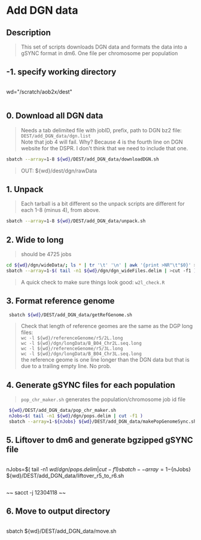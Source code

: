# Add DGN data

## Description
> This set of scripts downloads DGN data and formats the data into a gSYNC format in dm6. One file per chromosome per population


## -1. specify working directory
> ```bash
wd="/scratch/aob2x/dest"
> ```

## 0. Download all DGN data
> Needs a tab delimited file with jobID, prefix, path to DGN bz2 file: `DEST/add_DGN_data/dgn.list` <br/>
> Note that job 4 will fail. Why? Because 4 is the fourth line on DGN website for the DSPR. I don't think that we need to include that one.<br/>
```bash
sbatch --array=1-8 ${wd}/DEST/add_DGN_data/downloadDGN.sh
```
> OUT: ${wd}/dest/dgn/rawData<br/>


## 1. Unpack
> Each tarball is a bit different so the unpack scripts are different for each 1-8 (minus 4), from above. <br/>
 ```bash
sbatch --array=1-8 ${wd}/DEST/add_DGN_data/unpack.sh
```

## 2. Wide to long
> should be 4725 jobs <br/>
```bash
cd ${wd}/dgn/wideData/; ls * | tr '\t' '\n' | awk '{print >NR"\t"$0}' > ${wd}/dgn/dgn_wideFiles.delim
sbatch --array=1-$( tail -n1 ${wd}/dgn/dgn_wideFiles.delim | >cut -f1 ) ${wd}/DEST/add_DGN_data/wide2long.sh
```
> A quick check to make sure things look good:
> `w2l_check.R`

## 3. Format reference genome
```bash
 sbatch ${wd}/DEST/add_DGN_data/getRefGenome.sh
```

> Check that length of reference geomes are the same as the DGP long files: <br/>
> `wc -l ${wd}/referenceGenome/r5/2L.long` <br/>
> `wc -l ${wd}/dgn/longData/B_B04_Chr2L.seq.long` <br/>
> `wc -l ${wd}/referenceGenome/r5/3L.long` <br/>
> `wc -l ${wd}/dgn/longData/B_B04_Chr3L.seq.long` <br/>
> the reference geome is one line longer than the DGN data but that is due to a trailing empty line. No prob. <br/>

## 4. Generate gSYNC files for each population
> `pop_chr_maker.sh` generates the population/chromosome job id file

```bash
 ${wd}/DEST/add_DGN_data/pop_chr_maker.sh
 nJobs=$( tail -n1 ${wd}/dgn/pops.delim | cut -f1 )
 sbatch --array=1-${nJobs} ${wd}/DEST/add_DGN_data/makePopGenomeSync.sh
```

## 5. Liftover to dm6 and generate bgzipped gSYNC file
>```bash
nJobs=$( tail -n1 ${wd}/dgn/pops.delim | cut -f1 )
sbatch --array=1-${nJobs} ${wd}/DEST/add_DGN_data/liftover_r5_to_r6.sh
>```

~~ sacct -j 12304118 ~~

## 6. Move to output directory
> ```bash
sbatch ${wd}/DEST/add_DGN_data/move.sh
>```
